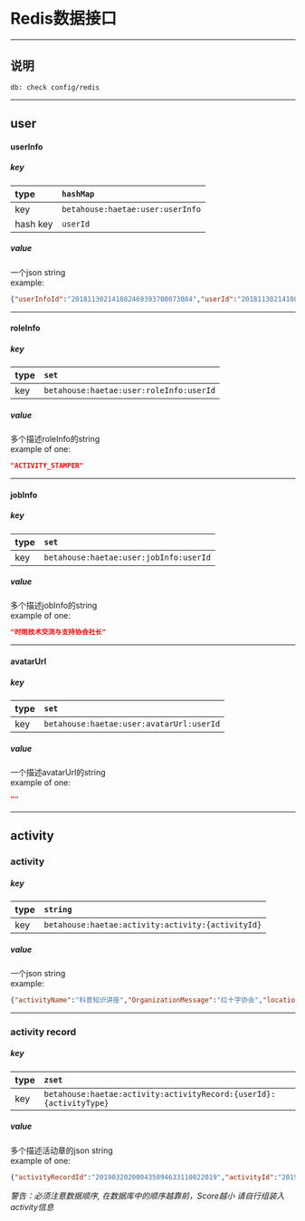 # Redis数据接口

---
## 说明
```
db: check config/redis
```
---

## user
#### userInfo
##### key

|type|`hashMap`|
|:---|:---|
|key|`betahouse:haetae:user:userInfo`|  
|hash key|`userId`|

##### value
一个json string  
example:
```json
{"userInfoId":"201811302141082469393700073084","userId":"201811302141081651290001201884","stuId":"15901116","realName":"王长饶","sex":"男","major":"机械设计制造及其自动化","classId":"15090111","grade":"2015","enrollDate":1441036800000,"extInfo":{}}
```

---

#### roleInfo
##### key

|type|`set`|
|:---|:---|
|key|`betahouse:haetae:user:roleInfo:userId`|  

##### value
多个描述roleInfo的string  
example of one:
```json
"ACTIVITY_STAMPER"
```

---

#### jobInfo
##### key

|type|`set`|
|:---|:---|
|key|`betahouse:haetae:user:jobInfo:userId`|  

##### value
多个描述jobInfo的string  
example of one:
```json
"时雨技术交流与支持协会社长"
```

---

#### avatarUrl
##### key

|type|`set`|
|:---|:---|
|key|`betahouse:haetae:user:avatarUrl:userId`|  

##### value
一个描述avatarUrl的string  
example of one:
```json
""
```

---

## activity
### activity 
##### key

|type|`string`|
|:---|:---|
|key|`betahouse:haetae:activity:activity:{activityId}`|  

##### value
一个json string  
example:
```json
{"activityName":"科普知识讲座","OrganizationMessage":"红十字协会","location":"","startTime":1538961914000,"endTime":1538969114000,"score":0}
```

---

### activity record
##### key

|type|`zset`|
|:---|:---|
|key|`betahouse:haetae:activity:activityRecord:{userId}:{activityType}`|  

##### value
多个描述活动章的json string  
example of one:
```json
{"activityRecordId":"201903202000435094633110022019","activityId":"201903201351484863392210012019","userId":"201811302142192259540001201847","scannerUserId":"201811302141557664490001201843","time":0,"type":"lectureActivity","status":"ENABLE","term":"2018B","grades":"","extInfo":{"scannerName":"黄奕雯"},"createTime":1553083243000,"activityName":"《驴得水》话剧公演","organizationMessage":"大学生艺术团","location":null,"startTime":1553078700000,"endTime":1553085900000,"score":null,"activityTime":"0.0","scannerName":"黄奕雯"}
```
*警告：必须注意数据顺序, 在数据库中的顺序越靠前，Score越小*
*请自行组装入activity信息*